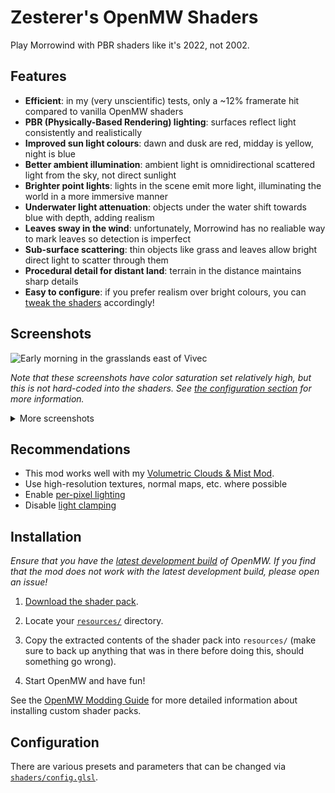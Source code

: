 # Zesterer's OpenMW Shaders

Play Morrowind with PBR shaders like it's 2022, not 2002.

## Features

- **Efficient**: in my (very unscientific) tests, only a ~12% framerate hit compared to vanilla OpenMW shaders
- **PBR (Physically-Based Rendering) lighting**: surfaces reflect light consistently and realistically
- **Improved sun light colours**: dawn and dusk are red, midday is yellow, night is blue
- **Better ambient illumination**: ambient light is omnidirectional scattered light from the sky, not direct sunlight
- **Brighter point lights**: lights in the scene emit more light, illuminating the world in a more immersive manner
- **Underwater light attenuation**: objects under the water shift towards blue with depth, adding realism
- **Leaves sway in the wind**: unfortunately, Morrowind has no realiable way to mark leaves so detection is imperfect
- **Sub-surface scattering**: thin objects like grass and leaves allow bright direct light to scatter through them
- **Procedural detail for distant land**: terrain in the distance maintains sharp details
- **Easy to configure**: if you prefer realism over bright colours, you can [tweak the shaders](#configuration) accordingly!

## Screenshots

![Early morning in the grasslands east of Vivec](https://i.imgur.com/09AvjA6.png)

*Note that these screenshots have color saturation set relatively high, but this is not hard-coded into the shaders. See
[the configuration section](#configuration) for more information.*

<details>
    <summary>More screenshots</summary>
    <img src="https://i.imgur.com/CGpw7mC.png" alt="Dusk from the cantons of Vivec">
    <img src="https://i.imgur.com/eZNMSha.png" alt="A night with the guars outside Vivec">
    <img src="https://i.imgur.com/01WujVO.png" alt="A mid-afternoon view of Vivec, looking south">
    <img src="https://i.imgur.com/6v5QQf9.png" alt="Vivec's waistworks">
    <img src="https://i.imgur.com/cJ94PHK.png" alt="Midnight in Balmora">
    <img src="https://i.imgur.com/Ypxz3oj.png" alt="Dawn breaks in Balmora">
    <img src="https://i.imgur.com/WeZGIGe.png" alt="Light attenuation in water">
</details>

## Recommendations

- This mod works well with my [Volumetric Clouds & Mist Mod](https://github.com/zesterer/openmw-volumetric-clouds).
- Use high-resolution textures, normal maps, etc. where possible
- Enable [per-pixel lighting](https://openmw.readthedocs.io/en/stable/reference/modding/settings/shaders.html#force-per-pixel-lighting)
- Disable [light clamping](https://openmw.readthedocs.io/en/stable/reference/modding/settings/shaders.html#clamp-lighting)

## Installation

*Ensure that you have the [latest development build](https://openmw.org/downloads/) of OpenMW. If you find that the mod
does not work with the latest development build, please open an issue!*

1. [Download the shader pack](https://github.com/zesterer/openmw-shaders/archive/refs/heads/main.zip).

2. Locate your [`resources/`](https://modding-openmw.com/tips/custom-shaders/#installing) directory.

3. Copy the extracted contents of the shader pack into `resources/` (make sure to back up anything that was in there
before doing this, should something go wrong).

4. Start OpenMW and have fun!

See the [OpenMW Modding Guide](https://modding-openmw.com/tips/custom-shaders/#installing) for more detailed information
about installing custom shader packs.

## Configuration

There are various presets and parameters that can be changed via
[`shaders/config.glsl`](https://github.com/zesterer/openmw-shaders/blob/main/shaders/config.glsl).
